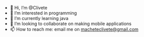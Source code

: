 - 👋 Hi, I’m @Clivete
- 👀 I’m interested in programming
- 🌱 I’m currently learning java
- 💞️ I’m looking to collaborate on making mobile applications
- 📫 How to reach me: email me on macheteclivete@gmail.com

<!---
Clivete/Clivete is a ✨ special ✨ repository because its `README.md` (this file) appears on your GitHub profile.
You can click the Preview link to take a look at your changes.
--->
